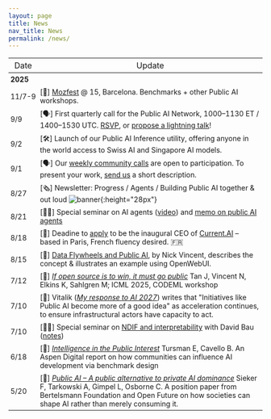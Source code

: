 ```yaml
---
layout: page
title: News
nav_title: News
permalink: /news/
---
```


<style>
table {  border-spacing: 0; }
table td, table th {  padding: 4px; font-size:14px; /* default is 12px */ }
table td:first-child { white-space: nowrap; width: 2.5em;  /* don't break on date */ }
table th { text-align: center; font-weight: normal; font-size: 16px; }
</style>

| Date | Update |
|------|--------|
| **2025**  |   |
| 11/7-9 | [🪩] [Mozfest](https://www.mozillafestival.org/en/) @ 15, Barcelona. Benchmarks + other Public AI workshops.
| 9/9 | [🗣️] First quarterly call for the Public AI Network, 1000–1130 ET / 1400–1530 UTC.  [RSVP](https://luma.com/g9fafiq0), or [propose a lightning talk](https://docs.google.com/forms/d/e/1FAIpQLSdYfhh44IkZf8JcnPM7BJVf5xWu0chHProQE97XxBJe6kL4rQ/viewform)!
| 9/2 | [🛠] Launch of our Public AI Inference utility, offering anyone in the world access to Swiss AI and Singapore AI models.  |
| 9/1 | [🗣️] Our [weekly community calls](https://calendar.google.com/calendar/u/0/share?slt=1AQOvs_UUrtx8x5KqN9JkH3NPNtSrJTmvT0jQ1Pvn3HGAbJEW1qma6uGGMbSLmFPYu0XqiZEIjLK7VMIMwLJT6oKJZwvj8RM5jrSV) are open to participation.  To present your work, [send us](mailto:hello@publicai.network) a short description.
| 8/27 | [🗞️] Newsletter: Progress / Agents / Building Public AI together & out loud ![banner](../assets/news-banner-8-25.png){:height="28px"}
| 8/21 | [👨‍🏫] Special seminar on AI agents ([video](https://www.youtube.com/watch?v=wZ23B9ohMvQ)) and [memo on public AI agents](https://docs.google.com/document/d/1eVaVJVkwHw3HIKePBsfTVd_q6h4mawnsnXXql6NHqc8/) |
| 8/18 | [👔] Deadine to [apply](https://www.linkedin.com/posts/currentaioffical_vacancy-ceo-current-ai-activity-7351214203120066560-2Mf2/) to be the inaugural CEO of [Current.AI](https://current.ai) – based in Paris, French fluency desired. 🇫🇷 
| 8/15 | [📕] [Data Flywheels and Public AI](https://nickmvincent.github.io/pai-flywheel-mini-book-2/), by Nick Vincent, describes the concept & illustrates an example using OpenWebUI.
| 7/12 | [📜] [*If open source is to win, it must go public*](https://arxiv.org/abs/2507.09296) Tan J, Vincent N, Elkins K, Sahlgren M; ICML 2025, CODEML workshop |
| 7/10 | [📰] Vitalik ([*My response to AI 2027*](https://vitalik.eth.limo/general/2025/07/10/2027.html)) writes that "Initiatives like Public AI become more of a good idea" as acceleration continues, to ensure infrastructural actors have capacity to act.|
| 7/10 | [👨‍🏫] Special seminar on [NDIF and interpretability](https://www.youtube.com/watch?v=y6DZloFMZT4) with David Bau ([notes](https://docs.google.com/document/d/1gCCvDQN54xjcgXu8X5BHSIqvEIkXrVDPe-UaiQwLO4g/edit?tab=t.0#heading=h.wfmyqqtj62dr))
| 6/18 | [📜] [*Intelligence in the Public Interest*](https://www.aspendigital.org/report/intelligence-in-the-public-interest/) Tursman E, Cavello B. An Aspen Digital report on how communities can influence AI development via benchmark design 
| 5/20 | [📜] [*Public AI – A public alternative to private AI dominance*]() Sieker F, Tarkowski A, Gimpel L, Osborne C.  A position paper from Bertelsmann Foundation and Open Future on how societies can shape AI rather than merely consuming it. |



